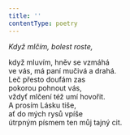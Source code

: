 ```yaml
---
title: ''
contentType: poetry
---
```


<section>

_Když mlčím, bolest roste,_

když mluvím, hněv se vzmáhá  
ve vás, má paní mučivá a drahá.  
Leč přesto doufám zas  
pokorou pohnout vás,  
vždyť mlčení též umí hovořit.  
A prosím Lásku tiše,  
ať do mých rysů vpíše  
útrpným písmem ten můj tajný cit.

</section>
